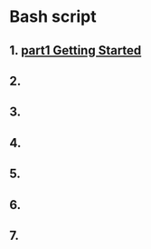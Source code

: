 # Bash script
## 1. [part1 Getting Started](https://github.com/thanhquang99/thuctap/blob/master/bash_script/part1.md)
## 2. []()
## 3. []()
## 4. []()
## 5. []()
## 6. []()
## 7. []()
